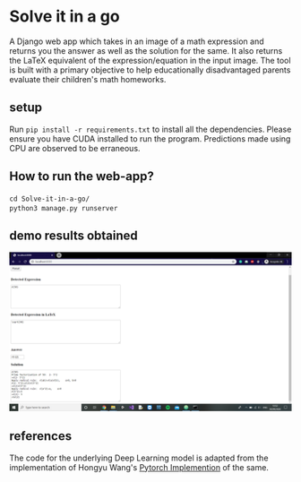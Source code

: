 # Solve it in a go
A Django web app which takes in an image of a math expression and returns you the answer as well as the solution for the same. It also returns the LaTeX equivalent of the expression/equation in the input image. The tool is built with a primary objective to help educationally disadvantaged parents evaluate their children's math homeworks.


## setup
Run `pip install -r requirements.txt` to install all the dependencies. Please ensure you have CUDA installed to run the program. Predictions made using CPU are observed to be erraneous.

## How to run the web-app?
`cd Solve-it-in-a-go/`<br>
`python3 manage.py runserver`


## demo results obtained
<img src='./testCase3.png' alt='Open demo.png'>



## references
The code for the underlying Deep Learning model is adapted from the implementation of Hongyu Wang's [Pytorch Implemention](https://github.com/whywhs/Pytorch-Handwritten-Mathematical-Expression-Recognition) of the same.
